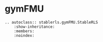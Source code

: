 # gymFMU

```{eval-rst}
.. autoclass:: stablerls.gymFMU.StableRLS
    :show-inheritance:
    :members: 
    :noindex:
```

